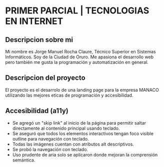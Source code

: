 # PRIMER PARCIAL | TECNOLOGIAS EN INTERNET

## Descripcion sobre mi
Mi nombre es Jorge Manuel Rocha Claure, Técnico Superior en Sistemas Informáticos. Soy de la Ciudad de Oruro.
Me apasiona el desarrollo web pero también me gusta la programación y automatización en general.

## Descripcion del proyecto
El proyecto es el desarrolo de una landing page para la empresa MANACO utilizando las mejores eticas de programación y accesibilidad.

## Accesibilidad (a11y)
- Se agregó un "skip link" al inicio de la página para permitir saltar directamente al contenido principal usando teclado.
- Se aseguró que todos los elementos interactivos tengan foco visible outline para navegación con teclado.
- Todas las imágenes cuentan con atributos alt descriptivos.
- Se probó la navegación con teclado.
- Uso prudente de aria solo se aplicaron donde mejoran la comprensión semántica.